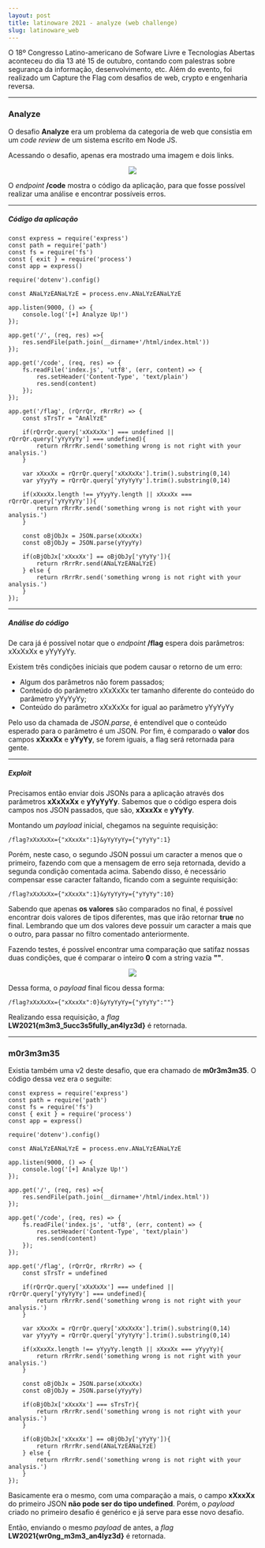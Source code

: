 ```yaml
---
layout: post
title: latinoware 2021 - analyze (web challenge)
slug: latinoware_web
---
```


O 18º Congresso Latino-americano de Sofware Livre e Tecnologias Abertas aconteceu do dia 13 até 15 de outubro, contando com palestras sobre segurança da informação, desenvolvimento, etc. Além do evento, foi realizado um Capture the Flag com desafios de web, crypto e engenharia reversa.

---
### Analyze

O desafio **Analyze** era um problema da categoria de web que consistia em um *code review* de um sistema escrito em Node JS.

Acessando o desafio, apenas era mostrado uma imagem e dois links.

<p align="center">
    <img src="/assets/latino-ware-1.png">
</p>

O *endpoint* **/code** mostra o código da aplicação, para que fosse possível realizar uma análise e encontrar possíveis erros.

---
##### Código da aplicação

```
const express = require('express')
const path = require('path')
const fs = require('fs')
const { exit } = require('process')
const app = express()

require('dotenv').config()

const ANaLYzEANaLYzE = process.env.ANaLYzEANaLYzE

app.listen(9000, () => {
    console.log('[+] Analyze Up!')
});

app.get('/', (req, res) =>{
    res.sendFile(path.join(__dirname+'/html/index.html'))
});

app.get('/code', (req, res) => {
    fs.readFile('index.js', 'utf8', (err, content) => {
        res.setHeader('Content-Type', 'text/plain')
        res.send(content)
    });
});

app.get('/flag', (rQrrQr, rRrrRr) => {
    const sTrsTr = "AnAlYzE" 
    
    if(rQrrQr.query['xXxXxXx'] === undefined || rQrrQr.query['yYyYyYy'] === undefined){
        return rRrrRr.send('something wrong is not right with your analysis.')
    }   

    var xXxxXx = rQrrQr.query['xXxXxXx'].trim().substring(0,14)
    var yYyyYy = rQrrQr.query['yYyYyYy'].trim().substring(0,14)

    if(xXxxXx.length !== yYyyYy.length || xXxxXx === rQrrQr.query['yYyYyYy']){
        return rRrrRr.send('something wrong is not right with your analysis.')
    }

    const oBjObJx = JSON.parse(xXxxXx)
    const oBjObJy = JSON.parse(yYyyYy)

    if(oBjObJx['xXxxXx'] == oBjObJy['yYyYy']){
        return rRrrRr.send(ANaLYzEANaLYzE)
    } else {
        return rRrrRr.send('something wrong is not right with your analysis.')
    }
});
```
---
##### Análise do código


De cara já é possível notar que o *endpoint* **/flag** espera dois parâmetros: xXxXxXx e yYyYyYy. 

Existem três condições iniciais que podem causar o retorno de um erro:
- Algum dos parâmetros não forem passados;
- Conteúdo do parâmetro xXxXxXx ter tamanho diferente do conteúdo do parâmetro yYyYyYy;
- Conteúdo do parâmetro xXxXxXx for igual ao parâmetro yYyYyYy

Pelo uso da chamada de *JSON.parse*, é entendível que o conteúdo esperado para o parâmetro é um JSON. Por fim, é comparado o **valor** dos campos **xXxxXx** e **yYyYy**, se forem iguais, a flag será retornada para gente.

---
##### Exploit

Precisamos então enviar dois JSONs para a aplicação através dos parâmetros **xXxXxXx** e **yYyYyYy**. Sabemos que o código espera dois campos nos JSON passados, que são, **xXxxXx** e **yYyYy**.

Montando um *payload* inicial, chegamos na seguinte requisição:

```
/flag?xXxXxXx={"xXxxXx":1}&yYyYyYy={"yYyYy":1}
```

Porém, neste caso, o segundo JSON possui um caracter a menos que o primeiro, fazendo com que a mensagem de erro seja retornada, devido a segunda condição comentada acima. Sabendo disso, é necessário compensar esse caracter faltando, ficando com a seguinte requisição:

```
/flag?xXxXxXx={"xXxxXx":1}&yYyYyYy={"yYyYy":10}
```

Sabendo que apenas **os valores** são comparados no final, é possível encontrar dois valores de tipos diferentes, mas que irão retornar **true** no final. Lembrando que um dos valores deve possuir um caracter a mais que o outro, para passar no filtro comentado anteriormente.

Fazendo testes, é possível encontrar uma comparação que satifaz nossas duas condições, que é comparar o inteiro **0** com a string vazia **""**.


<p align="center">
    <img src="/assets/latino-ware-2.png">
</p>

Dessa forma, o *payload* final ficou dessa forma:

```
/flag?xXxXxXx={"xXxxXx":0}&yYyYyYy={"yYyYy":""}
```

Realizando essa requisição, a *flag* **LW2021{m3m3_5ucc3s5fully_an4lyz3d}** é retornada.

---
### m0r3m3m35

Existia também uma v2 deste desafio, que era chamado de **m0r3m3m35**. O código dessa vez era o seguite: 

```
const express = require('express')
const path = require('path')
const fs = require('fs')
const { exit } = require('process')
const app = express()

require('dotenv').config()

const ANaLYzEANaLYzE = process.env.ANaLYzEANaLYzE

app.listen(9000, () => {
    console.log('[+] Analyze Up!')
});

app.get('/', (req, res) =>{
    res.sendFile(path.join(__dirname+'/html/index.html'))
});

app.get('/code', (req, res) => {
    fs.readFile('index.js', 'utf8', (err, content) => {
        res.setHeader('Content-Type', 'text/plain')
        res.send(content)
    });
});

app.get('/flag', (rQrrQr, rRrrRr) => {
    const sTrsTr = undefined
    
    if(rQrrQr.query['xXxXxXx'] === undefined || rQrrQr.query['yYyYyYy'] === undefined){
        return rRrrRr.send('something wrong is not right with your analysis.')
    }   

    var xXxxXx = rQrrQr.query['xXxXxXx'].trim().substring(0,14)
    var yYyyYy = rQrrQr.query['yYyYyYy'].trim().substring(0,14)

    if(xXxxXx.length !== yYyyYy.length || xXxxXx === yYyyYy){
        return rRrrRr.send('something wrong is not right with your analysis.')
    }

    const oBjObJx = JSON.parse(xXxxXx)
    const oBjObJy = JSON.parse(yYyyYy)

    if(oBjObJx['xXxxXx'] === sTrsTr){
        return rRrrRr.send('something wrong is not right with your analysis.')
    }

    if(oBjObJx['xXxxXx'] == oBjObJy['yYyYy']){
        return rRrrRr.send(ANaLYzEANaLYzE)
    } else {
        return rRrrRr.send('something wrong is not right with your analysis.')
    }
});
```

Basicamente era o mesmo, com uma comparação a mais, o campo **xXxxXx** do primeiro JSON **não pode ser do tipo undefined**. Porém, o *payload* criado no primeiro desafio é genérico e já serve para esse novo desafio.

Então, enviando o mesmo *payload* de antes, a *flag* **LW2021{wr0ng_m3m3_an4lyz3d}** é retornada. 
